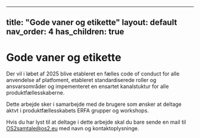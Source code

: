 ---
title: "Gode vaner og etikette"
layout: default
nav_order: 4
has_children: true
------

# **Gode vaner og etikette**

Der vil i løbet af 2025 blive etableret en fælles code of conduct for alle anvendelse af platfoment, etableret standardiserede roller og ansvarsområder og impementeret en ensartet kanalstuktur for alle produktfællesskaberne.

Dette arbejde sker i samarbejde med de brugere som ønsker at deltage aktvt i produktfællesskabets ERFA grupper og workshops. 

Hvis du har lyst til at deltage i dette arbejde skal du bare sende en mail til OS2samtale@os2.eu med navn og kontaktoplysninge. 

